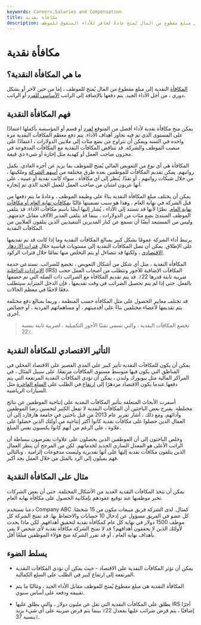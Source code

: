 ```yaml
---
keywords: Careers,Salaries and Compensation
title: مكافأة نقدية
description: المكافأة النقدية هي مبلغ مقطوع من المال يُمنح عادةً كحافز للأداء المتفوق للموظف.
---
```


# مكافأة نقدية
## ما هي المكافأة النقدية؟

[المكافأة](/bonus) النقدية إلى مبلغ مقطوع من المال يُمنح للموظف ، إما من حين لآخر أو بشكل دوري ، من أجل الأداء الجيد. يتم دفعها بالإضافة إلى الراتب [الأساسي للفرد](/base-pay) أو الراتب.

## فهم المكافأة النقدية

يمكن منح مكافأة نقدية لأداء أفضل من المتوقع [لفرد](/performance-bonus) أو قسم أو المؤسسة بأكملها اعتمادًا على المستوى الذي تم فيه تجاوز أهداف الأداء. يتم دفع معظم المكافآت النقدية مرة واحدة في السنة ويمكن أن تتراوح من بضع مئات إلى ملايين الدولارات ، اعتمادًا على منصب الموظف والشركة. قد تتناقض المكافآت النقدية مع المكافآت المدفوعة في مخزون صاحب العمل أو كهدية مثل إجازة أو شيء ذي قيمة.

المكافأة هي أي نوع من التعويض المالي يُمنح للموظف بما يزيد عن أجره العادي. يكمل رواتبهم. يمكن تقديم المكافآت للموظفين بعدة طرق مختلفة من [أسهم الشركة](/stock) وملكيتها ، من خلال شيكات رواتبهم ، أو نقدًا. يُنظر إلى أي مكافأة ، سواء كانت نقدية أو عينية ، على أنها عربون امتنان من صاحب العمل للعمل الجيد الذي تم إنجازه.

يمكن أن يختلف مبلغ المكافأة النقدية بناءً على وظيفة الموظف ، وعادةً ما يتم دفعها من قبل الشركة في نهاية العام ، وهذا هو سبب تسميتها غالبًا [بمكافآت نهاية العام أو مكافآت نهاية العام](/year-end-bonus). نظرًا لأنها قد تستند إلى الأداء ، يُشار إليها أيضًا باسم مكافآت الأداء. قد يتلقى الموظف المبتدئ بضع مئات من الدولارات ، بينما قد يتلقى المدير الآلاف مقابل خدمتهم. وليس من المستبعد أيضًا أن نسمع عن كبار المديرين التنفيذيين الذين يتلقون الملايين من المكافآت النقدية.

يرتبط أداء الشركة عمومًا بشكل كبير بمبالغ المكافآت النقدية وما إذا كانت قد تم تقديمها على الإطلاق. يمكن أن تصل المكافآت النقدية إلى مستويات قياسية خلال [فترات الازدهار الاقتصادي](/boom) ، ولكنها قد تتضاءل أو يتم التخلص منها تمامًا خلال فترات الركود.

المكافأة النقدية ، مثل أي شكل من أشكال التعويض ، تخضع للضرائب. تستدعي خدمة [الإيرادات الداخلية](/irs) (IRS) المكافآت الإضافية للأجور وتتطلب من أصحاب العمل حجب ضريبة ثابتة قدرها 22٪. قد يتم تقديم المكافأة مع الضرائب ذات الصلة التي تم خصمها بالفعل. حتى إذا لم يتم تحصيل الضرائب في وقت تقديمها ، فإن الدخل المتزايد سيتطلب دفعًا لاحقًا في معظم الحالات.

قد تختلف معايير الحصول على مثل المكافأة حسب المنظمة ، وربما بمبالغ دفع مختلفة يتم تقديمها لأعضاء مختلفين بناءً على أقدميتهم ، أو مساهماتهم الفردية ، أو خصائص أخرى.

> تخضع المكافآت النقدية ، والتي تسمى تقنيًا الأجور التكميلية ، لضريبة ثابتة بنسبة 22٪.

>

## التأثير الاقتصادي للمكافأة النقدية

يمكن أن يكون للمكافآت النقدية تأثير كبير على المدى القصير على الاقتصاد المحلي في المناطق التي يكون فيها متوسط مستوى المكافآت مرتفعًا. على سبيل المثال ، في المراكز المالية مثل نيويورك ولندن ، يمكن أن تؤدي المكافآت النقدية المرتفعة التي يتم دفعها عندما يكون الاقتصاد مزدهرًا إلى [ارتفاع](/spike) في الطلب على [السلع الفاخرة](/luxury-item) مثل السيارات الرياضية.

أسفرت الأبحاث المتعلقة بتأثير المكافآت النقدية على إنتاجية الموظفين عن نتائج مختلطة. يقترح بعض الباحثين أن المكافآت النقدية لا تفعل الكثير لتحسين رضا الموظفين وأدائهم. ومع ذلك ، أشار تقرير عام 2013 من قبل باحثين في جامعة هارفارد إلى أن العمال الذين حصلوا على مكافآت نقدية كانوا أكثر إنتاجية من أولئك الذين حصلوا على علاوة ، على الرغم من أنهم كانوا يكسبون نفس المبلغ.

وخلص الباحثون إلى أن الموظفين الذين يحصلون على علاوات يفترضون ببساطة أن الراتب الأعلى هو المعدل الساري الجديد لخدماتهم. لكن من المرجح أن ينظر العمال الذين يتلقون مكافآت نقدية إليها على أنها تقديرية وليست مدفوعات إلزامية ، وبالتالي فهم يميلون إلى الرد بالمثل من خلال العمل بجد أكبر.

## مثال على المكافأة النقدية

يمكن أن تتخذ المكافآت النقدية العديد من الأشكال المختلفة. حتى أن بعض الشركات تخبر موظفيها عند توقيع عقودهم بإمكانية الحصول على مكافأة نهاية العام.

دعنا نستخدم Company ABC كمثال. لدى الشركة فريق مبيعات مكون من 15 شخصًا. كل عضو في الفريق مسؤول عن إدخال 10 حسابات والاحتفاظ بها. قد تمنح الشركة كل موظف 1500 دولار في نهاية كل عام كمكافأة نقدية لتحقيق أهدافهم. لكن ماذا يحدث لأولئك الذين لا يحققون أهدافهم؟ قد لا تمنح الشركة مكافأة نقدية لأي شخص لا يفي بأهداف نهاية العام ، أو قد تقرر الشركة منح هؤلاء الموظفين مبلغًا أقل.

## يسلط الضوء

- يمكن أن تؤثر المكافآت النقدية على الاقتصاد - حيث يمكن أن تؤدي المكافآت النقدية المرتفعة إلى ارتفاع كبير في الطلب على السلع الكمالية.

- المكافأة النقدية هي مبلغ مقطوع يُمنح للموظف مقابل الأداء الجيد ، وغالبًا ما يتم تقييمه ودفعه على أساس سنوي.

- يطلق على المكافآت النقدية التي تقل عن مليون دولار ، والتي يطلق عليها IRS أجرًا إضافيًا ، يتم فرض ضرائب عليها بمعدل 22٪ بينما يتم فرض ضريبة على أي شيء يزيد بنسبة 37٪.

